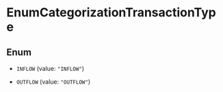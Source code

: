 

# EnumCategorizationTransactionType

## Enum


* `INFLOW` (value: `"INFLOW"`)

* `OUTFLOW` (value: `"OUTFLOW"`)



